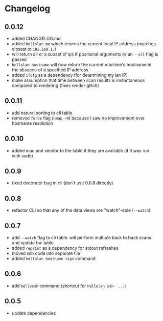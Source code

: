 # Changelog

## 0.0.12
 - added CHANGELOG.md
 - added `hellolan me` which returns the current local IP address (matches closest to `192.168.1.`)
 - will return all or a subset of ips if positional arguments or an `--all` flag is passed
 - `hellolan hostname` will now return the current machine's hostname in the absence of a specified IP address
 - added `ifcfg` as a dependency (for determining my lan IP)
 - make assumption that time between scan results is instantaneous compared to rendering (fixes render glitch)

## 0.0.11
 - add natural sorting to cli table
 - removed `force` flag (`nmap -R`) because I saw no improvement over hostname resolution

## 0.0.10
 - added mac and vendor to the table if they are available (if it was run with sudo)

## 0.0.9
 - fixed decorator bug in cli (don't use 0.0.8 directly)

## 0.0.8
 - refactor CLI so that any of the data views are "watch"-able (`--watch`)

## 0.0.7
 - add `--watch` flag to cli table. will perform multiple back to back scans and update the table
 - added `reprint` as a dependency for stdout refreshes
 - moved ssh code into separate file
 - added `hellolan hostname <ip>` command

## 0.0.6
 - add `hellossh` command (shortcut for `hellolan ssh- ...`)

## 0.0.5
 - update dependencies
